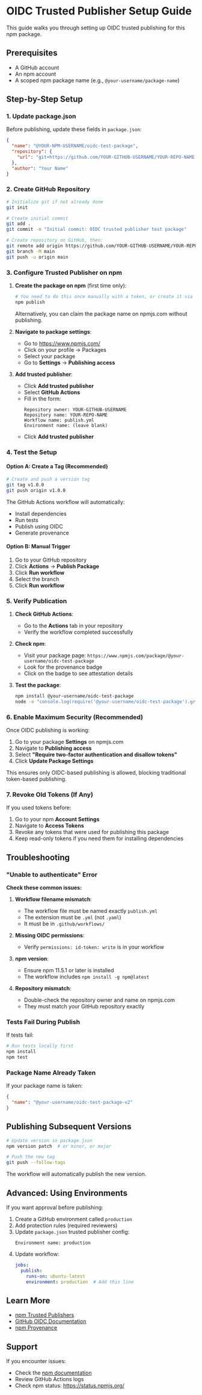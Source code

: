 # OIDC Trusted Publisher Setup Guide

This guide walks you through setting up OIDC trusted publishing for this npm package.

## Prerequisites

- A GitHub account
- An npm account
- A scoped npm package name (e.g., `@your-username/package-name`)

## Step-by-Step Setup

### 1. Update package.json

Before publishing, update these fields in `package.json`:

```json
{
  "name": "@YOUR-NPM-USERNAME/oidc-test-package",
  "repository": {
    "url": "git+https://github.com/YOUR-GITHUB-USERNAME/YOUR-REPO-NAME.git"
  },
  "author": "Your Name"
}
```

### 2. Create GitHub Repository

```bash
# Initialize git if not already done
git init

# Create initial commit
git add .
git commit -m "Initial commit: OIDC trusted publisher test package"

# Create repository on GitHub, then:
git remote add origin https://github.com/YOUR-GITHUB-USERNAME/YOUR-REPO-NAME.git
git branch -M main
git push -u origin main
```

### 3. Configure Trusted Publisher on npm

1. **Create the package on npm** (first time only):
   ```bash
   # You need to do this once manually with a token, or create it via the web
   npm publish
   ```
   
   Alternatively, you can claim the package name on npmjs.com without publishing.

2. **Navigate to package settings**:
   - Go to https://www.npmjs.com/
   - Click on your profile → Packages
   - Select your package
   - Go to **Settings** → **Publishing access**

3. **Add trusted publisher**:
   - Click **Add trusted publisher**
   - Select **GitHub Actions**
   - Fill in the form:
     ```
     Repository owner: YOUR-GITHUB-USERNAME
     Repository name: YOUR-REPO-NAME
     Workflow name: publish.yml
     Environment name: (leave blank)
     ```
   - Click **Add trusted publisher**

### 4. Test the Setup

#### Option A: Create a Tag (Recommended)

```bash
# Create and push a version tag
git tag v1.0.0
git push origin v1.0.0
```

The GitHub Actions workflow will automatically:
- Install dependencies
- Run tests
- Publish using OIDC
- Generate provenance

#### Option B: Manual Trigger

1. Go to your GitHub repository
2. Click **Actions** → **Publish Package**
3. Click **Run workflow**
4. Select the branch
5. Click **Run workflow**

### 5. Verify Publication

1. **Check GitHub Actions**:
   - Go to the **Actions** tab in your repository
   - Verify the workflow completed successfully

2. **Check npm**:
   - Visit your package page: `https://www.npmjs.com/package/@your-username/oidc-test-package`
   - Look for the provenance badge
   - Click on the badge to see attestation details

3. **Test the package**:
   ```bash
   npm install @your-username/oidc-test-package
   node -e "console.log(require('@your-username/oidc-test-package').greet())"
   ```

### 6. Enable Maximum Security (Recommended)

Once OIDC publishing is working:

1. Go to your package **Settings** on npmjs.com
2. Navigate to **Publishing access**
3. Select **"Require two-factor authentication and disallow tokens"**
4. Click **Update Package Settings**

This ensures only OIDC-based publishing is allowed, blocking traditional token-based publishing.

### 7. Revoke Old Tokens (If Any)

If you used tokens before:

1. Go to your npm **Account Settings**
2. Navigate to **Access Tokens**
3. Revoke any tokens that were used for publishing this package
4. Keep read-only tokens if you need them for installing dependencies

## Troubleshooting

### "Unable to authenticate" Error

**Check these common issues:**

1. **Workflow filename mismatch**:
   - The workflow file must be named exactly `publish.yml`
   - The extension must be `.yml` (not `.yaml`)
   - It must be in `.github/workflows/`

2. **Missing OIDC permissions**:
   - Verify `permissions: id-token: write` is in your workflow

3. **npm version**:
   - Ensure npm 11.5.1 or later is installed
   - The workflow includes `npm install -g npm@latest`

4. **Repository mismatch**:
   - Double-check the repository owner and name on npmjs.com
   - They must match your GitHub repository exactly

### Tests Fail During Publish

If tests fail:

```bash
# Run tests locally first
npm install
npm test
```

### Package Name Already Taken

If your package name is taken:

```json
{
  "name": "@your-username/oidc-test-package-v2"
}
```

## Publishing Subsequent Versions

```bash
# Update version in package.json
npm version patch  # or minor, or major

# Push the new tag
git push --follow-tags
```

The workflow will automatically publish the new version.

## Advanced: Using Environments

If you want approval before publishing:

1. Create a GitHub environment called `production`
2. Add protection rules (required reviewers)
3. Update `package.json` trusted publisher config:
   ```
   Environment name: production
   ```
4. Update workflow:
   ```yaml
   jobs:
     publish:
       runs-on: ubuntu-latest
       environment: production  # Add this line
   ```

## Learn More

- [npm Trusted Publishers](https://docs.npmjs.com/trusted-publishers)
- [GitHub OIDC Documentation](https://docs.github.com/en/actions/deployment/security-hardening-your-deployments/about-security-hardening-with-openid-connect)
- [npm Provenance](https://docs.npmjs.com/generating-provenance-statements)

## Support

If you encounter issues:
- Check the [npm documentation](https://docs.npmjs.com/trusted-publishers)
- Review GitHub Actions logs
- Check npm status: https://status.npmjs.org/

